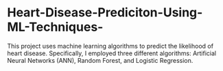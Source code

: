 # Heart-Disease-Prediciton-Using-ML-Techniques-
This project uses machine learning algorithms to predict the likelihood of heart disease. Specifically, I employed three different algorithms: Artificial Neural Networks (ANN), Random Forest, and Logistic Regression. 

